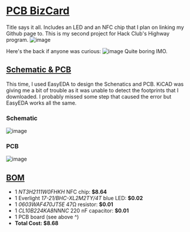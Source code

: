 # <ins> **PCB BizCard** </ins>
Title says it all. Includes an LED and an NFC chip that I plan on linking my Github page to. This is my second project for Hack Club's Highway program.
![image](https://github.com/user-attachments/assets/fc33cc82-2f29-4e59-9f89-fa51d5097061)

Here's the back if anyone was curious:
![image](https://github.com/user-attachments/assets/34755ad4-bb5c-4171-93fd-2821bc7812ec)
Quite boring IMO.


## <ins> **Schematic & PCB** </ins>
This time, I used EasyEDA to design the Schenatics and PCB. KiCAD was giving me a bit of trouble as it was unable to detect the footprints that I downloaded. I probably missed some step that caused the error but EasyEDA works all the same.

###  Schematic 
![image](https://github.com/user-attachments/assets/955199af-117f-446b-bccc-508ceadc8080)

### PCB
![image](https://github.com/user-attachments/assets/10d2473a-9383-4190-bba3-cb8f86b544b0)


## <ins>**BOM**</ins>
- 1 _NT3H2111W0FHKH_ NFC chip: **$8.64**
- 1 Everlight _17-21/BHC-XL2M2TY/4T_ blue LED: **$0.02**
- 1 _0603WAF470JT5E_ 47Ω resistor: **$0.01**
- 1 _CL10B224KA8NNNC_ 220 nF capacitor: **$0.01**
- 1 PCB board (see above ^)
- **Total Cost: $8.68**
